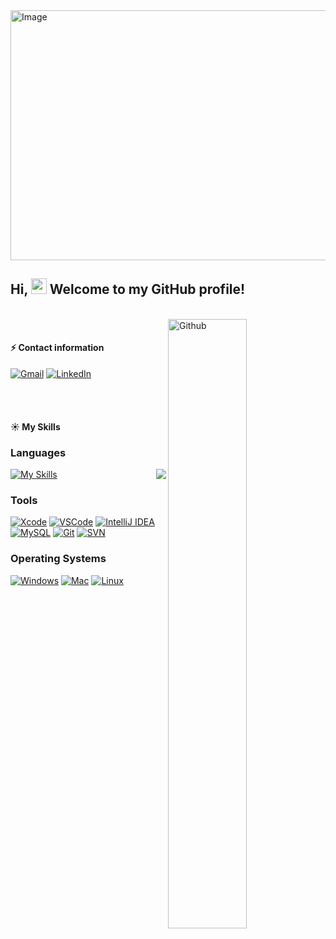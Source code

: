  
<div style="display: flex; justify-content: center;">
  <img src="https://github.com/WilliamLele/WilliamLele/blob/main/Github_homePageImage.png" alt="Image" style="height: 400px; width: 820px;">
</div>

## Hi, <img src="https://media.giphy.com/media/hvRJCLFzcasrR4ia7z/giphy.gif" width="25"> Welcome to my GitHub profile! 
<br>

<img width="50%" align="right" alt="Github" src="https://raw.githubusercontent.com/onimur/.github/master/.resources/git-header.svg" />
  
<br> 

#### :zap: Contact information
[![Gmail](https://img.shields.io/badge/Gmail-D14836?style=for-the-badge&logo=gmail&logoColor=white)](mailto:lewangjobs@gmail.com)
[![LinkedIn](https://img.shields.io/badge/LinkedIn-0077B5?style=for-the-badge&logo=linkedin&logoColor=white)](https://www.linkedin.com/in/lewangjobs/)     

<br><br>

#### :sunny: My Skills

### Languages
[![My Skills](https://skills.thijs.gg/icons?i=java,c,py,swift,html,css,r&theme=light)](https://skills.thijs.gg)
<img align="right" src="https://github-readme-stats.vercel.app/api/top-langs/?username=WilliamLele&layout=compact&token=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&width=400" />


### Tools
[![Xcode](https://img.shields.io/badge/Xcode-12.0-blue.svg)](https://developer.apple.com/xcode/)
[![VSCode](https://img.shields.io/badge/VSCode-1.60.0-blue.svg)](https://code.visualstudio.com/)
[![IntelliJ IDEA](https://img.shields.io/badge/IntelliJ_IDEA-2021.2-blue.svg)](https://www.jetbrains.com/idea/)
[![MySQL](https://img.shields.io/badge/MySQL-8.0-blue.svg)](https://www.mysql.com/)
[![Git](https://img.shields.io/badge/Git-F05032?logo=git&logoColor=white)](https://git-scm.com/)
[![SVN](https://img.shields.io/badge/SVN-809CC9?logo=subversion&logoColor=white)](https://subversion.apache.org/)

### Operating Systems
[![Windows](https://img.shields.io/badge/Windows-0078D6?logo=windows&logoColor=white)](https://www.microsoft.com/windows)
[![Mac](https://img.shields.io/badge/Mac-000000?logo=apple&logoColor=white)](https://www.apple.com/macos)
[![Linux](https://img.shields.io/badge/Linux-FCC624?logo=linux&logoColor=black)](https://www.linux.org/)
<br>



<!---
![](https://github-readme-stats.vercel.app/api?username=WilliamLele&show_icons=true&theme=transparent)


![Top Langs](https://github-readme-stats.vercel.app/api/top-langs/?username=WilliamLele&layout=compact&theme=tokyonight)
--->


<!---
WilliamLele/WilliamLele is a ✨ special ✨ repository because its `README.md` (this file) appears on your GitHub profile.
You can click the Preview link to take a look at your changes.
--->
